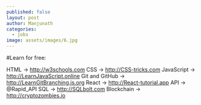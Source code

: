 ```yaml
---
published: false
layout: post
author: Manjunath
categories:
  - jobs
image: assets/images/6.jpg
---
```

#Learn for free:

HTML → http://w3schools.com
CSS → http://CSS-tricks.com
JavaScript → http://LearnJavaScript.online
Git and GitHub → http://LearnGitBranching.js.org
React → http://React-tutorial.app
API → @Rapid_API
SQL → http://SQLbolt.com
Blockchain → http://cryptozombies.io
